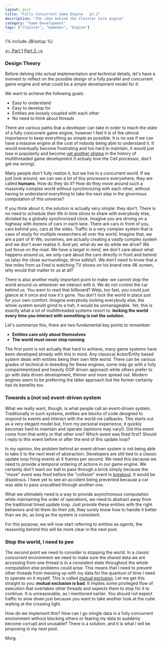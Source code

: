 ```yaml
---
layout: post
title: "Fully Concurrent Game Engine   pt.2"
description: "The idea behind the Cloister Core engine"
category: "Game Development"
tags: ["Cloister", "Gamedev", "Engine"]
---
```

{% include JB/setup %}

[<-- Part
1](http://morgawr.github.io/game%20development/2013/10/15/fully-concurrent-game-engine---pt1/) [Part 3 -->](http://morgawr.github.io/game%20development/2013/11/30/fully-concurrent-game-engine---pt3/)

### Design Theory

Before delving into actual implementation and technical details, let's have a moment to reflect on the possible design of a fully parallel and concurrent game engine and what could be a simple development model for it.

We want to achieve the following goals:
- Easy to understand
- Easy to develop for
- Entities are loosely coupled with each other
- No need to think about threads

There are various paths that a developer can take in order to reach the state of a fully concurrent game engine, however I feel it is of the utmost importance to keep everything as simple as possible. It is no use if we can have a massive engine at the cost of nobody being able to understand it. It would eventually become frustrating and too hard to maintain, it would just lose in popularity and become [yet another stigma](http://www.blachford.info/computer/articles/CellProgramming1.html) in the history of multithreaded game development (I actualy love the Cell processor, don't get me wrong).

Many people don't fully realize it, but we live in a concurrent world. If we just look around, we can see a lot of tiny processors everywhere, they are called **humans**. How do they do it? How do they move around such a massively complex world without synchronizing with each other, without having to understand everything to take the next step in the ginormous computation of this universe?

If you think about it, the solution is actually very simple: they don't. There is no need to schedule their life in time slices to share with everybody else, dictated by a globally synchronized clock. Imagine you are driving on a highway with dozens of cars in each lane. There are cars in front of you, cars behind you, cars at the sides. Traffic is a very complex system that is case of study for multiple researchers all over the world. Imagine that, we are a part of it! We, ourselves, are actually creating a vastly complex system and we don't even realize it. And yet, what do we do while we drive? We just focus on the road. We have a target in mind, we don't care about what happens around us, we only care about the cars directly in front and behind us (also the close surroundings, drive safely!). We don't need to know that a few miles from us Fred is watching TV shows on his brand new 4K screen, why would that matter to us at all?

There is also another really important point to make: we cannot stop the world around us whenever we interact with it. We do not control the car behind us. You want to read that billboard? Welp, too fast, you could just glance at it once and now it's gone. You don't lock the world in place just for your own comfort. Imagine everybody locking everybody else, the whole system would grind to a halt, it would be unmanageable. Yet, this is exactly what a lot of multithreaded systems resort to: **locking the world every time you interact with something is not the solution.**

Let's summarize this, there are two fundamental key points to remember:
- **Entities care only about themselves**
- **The world must never stop running**

The first point is not actually that hard to achieve, many game systems have been developed already with this in mind. Any classical Actor/Entity based system deals with entities being their own little world. There can be various grades of technical in-breeding for these engines, some may go with a fully compartmentized and heavily OOP driven approach while others prefer to go with data driven development, thinner and more spread out. Modern engines seem to be preferring the latter approach but the former certainly has its benefits too.

### Towards a (not so) event-driven system

What we really want, though, is what people call an event-driven system. Traditionally in such systems, entities are blocks of code designed to respond to events and interact with the world via callbacks. This starts out as a very elegant model but, from my personal experience, it quickly becomes hard to maintain and operate (opinions may vary!). Did this event come from that entity or that other one? Which event was fired first? Should I reply to this event before or after the end of this update loop?

In my opinion, the problem behind an event-driven system is not being able to take it to the next level of abstraction. Developers are still tied to a classic update loop firing events at X frames per second. We need this because we need to provide a temporal ordering of actions in our game engine. We certainly don't want our ball to pass through a brick simply because the "move" event was fired before the "collision" event in [breakout](https://en.wikipedia.org/wiki/Breakout_%28video_game%29). It would be disastrous. I have yet to see an accident being prevented because a car was able to pass unscathed through another one.

What we ultimately need is a way to provide asynchronous computation while maintaining the order of operations, we need to abstract away from the traditional timed update loop. Just provide these entities with the right behaviors and let them do their job, they surely know how to handle it better than we do, as long as the system is consistent.

For this purpose, we will now start referring to entities as *agents*, the reasoning behind this will be more clear in the next post.

### Stop the world, I need to pee

The second point we need to consider is stopping the world. In a classic concurrent environment we need to make sure the shared data we are accessing from one thread is in a consistent state throughout the whole computation else problems could arise. This means that I need to prevent other threads from messing up with my data for the quantum of time I need to operate on it myself. This is called [mutual exclusion](https://en.wikipedia.org/wiki/Mutual_exclusion). Let me get this straight to you: **mutual exclusion is bad**. It implies some privileged flow of execution that overtakes other threads and expects them to stop for it to continue. It is unreasonable, as I mentioned earlier. You should not expect traffic to slow down just because you want to take another look at the cutie waiting at the crossing light.

How do we implement this? How can I go mingle data in a fully concurrent environment without blocking others or fearing my data to suddenly become corrupt and unusable? There is a solution, and it is what I will be proposing in my next post. 

Morg.
